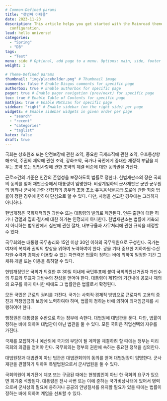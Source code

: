 ```yaml
---
# Common-Defined params
title: "첫번째 아티클"
date: 2023-11-23
description: This article helps you get started with the Mainroad theme, including installation and minimal
  configuration.
lead: hello universe!
categories:
  - "Spring"
  - "DB"
tags:
  - "Test"
menu: side # Optional, add page to a menu. Options: main, side, footer
weight: 1

# Theme-Defined params
thumbnail: "img/placeholder.png" # Thumbnail image
comments: false # Enable Disqus comments for specific page
authorbox: true # Enable authorbox for specific page
pager: true # Enable pager navigation (prev/next) for specific page
toc: true # Enable Table of Contents for specific page
mathjax: true # Enable MathJax for specific page
sidebar: "right" # Enable sidebar (on the right side) per page
widgets: # Enable sidebar widgets in given order per page
  - "search"
  - "recent"
  - "categories"
  - "taglist"
katex: false
draft: true
---
```



국회는 상호원조 또는 안전보장에 관한 조약, 중요한 국제조직에 관한 조약, 우호통상항해조약, 주권의 제약에 관한 조약, 강화조약, 국가나 국민에게 중대한 재정적 부담을 지우는 조약 또는 입법사항에 관한 조약의 체결·비준에 대한 동의권을 가진다.

근로조건의 기준은 인간의 존엄성을 보장하도록 법률로 정한다. 헌법재판소의 장은 국회의 동의를 얻어 재판관중에서 대통령이 임명한다. 비상계엄하의 군사재판은 군인·군무원의 범죄나 군사에 관한 간첩죄의 경우와 초병·초소·유독음식물공급·포로에 관한 죄중 법률이 정한 경우에 한하여 단심으로 할 수 있다. 다만, 사형을 선고한 경우에는 그러하지 아니하다.

헌법개정은 국회재적의원 과반수 또는 대통령의 발의로 제안된다. 언론·출판에 대한 허가나 검열과 집회·결사에 대한 허가는 인정되지 아니한다. 헌법재판소는 법률에 저촉되지 아니하는 범위안에서 심판에 관한 절차, 내부규율과 사무처리에 관한 규칙을 제정할 수 있다.

국무회의는 대통령·국무총리와 15인 이상 30인 이하의 국무위원으로 구성한다. 국가는 여자의 복지와 권익의 향상을 위하여 노력하여야 한다. 광물 기타 중요한 지하자원·수산자원·수력과 경제상 이용할 수 있는 자연력은 법률이 정하는 바에 의하여 일정한 기간 그 채취·개발 또는 이용을 특허할 수 있다.

헌법개정안은 국회가 의결한 후 30일 이내에 국민투표에 붙여 국회의원선거권자 과반수의 투표와 투표자 과반수의 찬성을 얻어야 한다. 대통령이 제1항의 기간내에 공포나 재의의 요구를 하지 아니한 때에도 그 법률안은 법률로서 확정된다.

모든 국민은 근로의 권리를 가진다. 국가는 사회적·경제적 방법으로 근로자의 고용의 증진과 적정임금의 보장에 노력하여야 하며, 법률이 정하는 바에 의하여 최저임금제를 시행하여야 한다.

행정권은 대통령을 수반으로 하는 정부에 속한다. 대법원에 대법관을 둔다. 다만, 법률이 정하는 바에 의하여 대법관이 아닌 법관을 둘 수 있다. 모든 국민은 직업선택의 자유를 가진다.

국채를 모집하거나 예산외에 국가의 부담이 될 계약을 체결하려 할 때에는 정부는 미리 국회의 의결을 얻어야 한다. 국무회의는 정부의 권한에 속하는 중요한 정책을 심의한다.

대법원장과 대법관이 아닌 법관은 대법관회의의 동의를 얻어 대법원장이 임명한다. 군사재판을 관할하기 위하여 특별법원으로서 군사법원을 둘 수 있다.

국회의원이 회기전에 체포 또는 구금된 때에는 현행범인이 아닌 한 국회의 요구가 있으면 회기중 석방된다. 대통령은 전시·사변 또는 이에 준하는 국가비상사태에 있어서 병력으로써 군사상의 필요에 응하거나 공공의 안녕질서를 유지할 필요가 있을 때에는 법률이 정하는 바에 의하여 계엄을 선포할 수 있다.